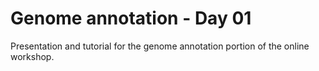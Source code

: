 # Genome annotation - Day 01

Presentation and tutorial for the genome annotation portion of the online workshop.
